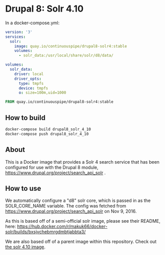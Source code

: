 # Drupal 8: Solr 4.10

In a docker-compose.yml:
```yml
version: '3'
services:
  solr:
    image: quay.io/continuouspipe/drupal8-solr4:stable
    volumes:
      - solr_data:/usr/local/share/solr/d8/data/

volumes:
  solr_data:
    driver: local
    driver_opts:
      type: tmpfs
      device: tmpfs
      o: size=100m,uid=1000
```

```Dockerfile
FROM quay.io/continuouspipe/drupal8-solr4:stable
```

## How to build
```bash
docker-compose build drupal8_solr_4_10
docker-compose push drupal8_solr_4_10
```

## About

This is a Docker image that provides a Solr 4 search service that has been configured for use with the Drupal 8 module, https://www.drupal.org/project/search_api_solr .

## How to use

We automatically configure a "d8" solr core, which is passed in as the SOLR_CORE_NAME variable.
The config was fetched from https://www.drupal.org/project/search_api_solr on Nov 9, 2016.

As this is based off of a semi-official solr image, please see their README, here:
https://hub.docker.com/r/makuk66/docker-solr/builds/bxsjvchebmrgdmbtjabbta3/

We are also based off of a parent image within this repository. Check out [the solr 4.10 image](../../solr/4.10).
